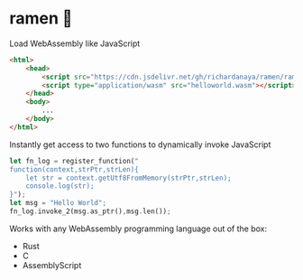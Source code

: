 # ramen :ramen:

Load WebAssembly like JavaScript

```html
<html>
    <head>
        <script src="https://cdn.jsdelivr.net/gh/richardanaya/ramen/ramen.js"></script>
        <script type="application/wasm" src="helloworld.wasm"></script>
    </head>
    <body>
        ...
    </body>
</html>
```

Instantly get access to two functions to dynamically invoke JavaScript

```rust
let fn_log = register_function("
function(context,strPtr,strLen){
    let str = context.getUtf8FromMemory(strPtr,strLen);
    console.log(str); 
}");
let msg = "Hello World";
fn_log.invoke_2(msg.as_ptr(),msg.len());
```

Works with any WebAssembly programming language out of the box:
* Rust
* C
* AssemblyScript
